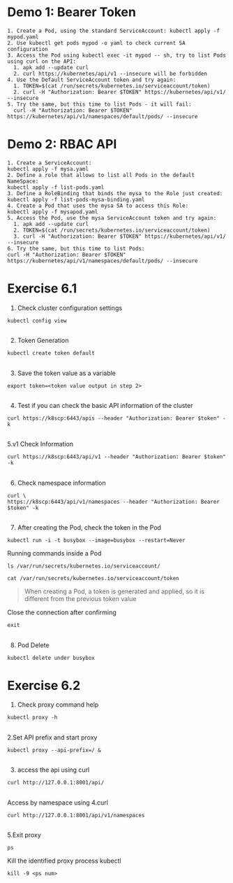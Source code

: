 # Demo 1: Bearer Token
```
1. Create a Pod, using the standard ServiceAccount: kubectl apply -f
mypod.yaml
2. Use kubectl get pods mypod -o yaml to check current SA configuration
3. Access the Pod using kubectl exec -it mypod -- sh, try to list Pods using curl on the API:
  1. apk add --update curl
  2. curl https://kubernetes/api/v1 --insecure will be forbidden
4. Use the Default ServiceAccount token and try again:
  1. TOKEN=$(cat /run/secrets/kubernetes.io/serviceaccount/token)
  2. curl -H "Authorization: Bearer $TOKEN" https://kubernetes/api/v1/ --insecure
5. Try the same, but this time to list Pods - it will fail:
  curl -H "Authorization: Bearer $TOKEN" https://kubernetes/api/v1/namespaces/default/pods/ --insecure
```

# Demo 2: RBAC API 
```
1. Create a ServiceAccount: 
kubectl apply -f mysa.yaml
2. Define a role that allows to list all Pods in the default NameSpace: 
kubectl apply -f list-pods.yaml
3. Define a RoleBinding that binds the mysa to the Role just created: 
kubectl apply -f list-pods-mysa-binding.yaml
4. Create a Pod that uses the mysa SA to access this Role: 
kubectl apply -f mysapod.yaml
5. Access the Pod, use the mysa ServiceAccount token and try again:
  1. apk add --update curl
  2. TOKEN=$(cat /run/secrets/kubernetes.io/serviceaccount/token)
  3. curl -H "Authorization: Bearer $TOKEN" https://kubernetes/api/v1/ --insecure
6. Try the same, but this time to list Pods:
curl -H "Authorization: Bearer $TOKEN" https://kubernetes/api/v1/namespaces/default/pods/ --insecure
```

# Exercise 6.1


1. Check cluster configuration settings
```
kubectl config view
```

##

2. Token Generation
```
kubectl create token default
```

##


3. Save the token value as a variable
```
export token=<token value output in step 2>
```

##

4. Test if you can check the basic API information of the cluster
```
curl https://k8scp:6443/apis --header "Authorization: Bearer $token" -k
```

##

5.v1 Check Information
```
curl https://k8scp:6443/api/v1 --header "Authorization: Bearer $token" -k
```

##

6. Check namespace information
```
curl \
https://k8scp:6443/api/v1/namespaces --header "Authorization: Bearer $token" -k
```

##

7. After creating the Pod, check the token in the Pod
```
kubectl run -i -t busybox --image=busybox --restart=Never
```
Running commands inside a Pod
```
ls /var/run/secrets/kubernetes.io/serviceaccount/
```
```
cat /var/run/secrets/kubernetes.io/serviceaccount/token
```

> When creating a Pod, a token is generated and applied, so it is different from the previous token value


Close the connection after confirming

```
exit
```

##

8. Pod Delete
```
kubectl delete under busybox
```


# Exercise 6.2


1. Check proxy command help
```
kubectl proxy -h
```

##

2.Set API prefix and start proxy
```
kubectl proxy --api-prefix=/ &
```

##

3. access the api using curl
```
curl http://127.0.0.1:8001/api/
```

##

Access by namespace using 4.curl
```
curl http://127.0.0.1:8001/api/v1/namespaces
```

##

5.Exit proxy
```
ps
```
Kill the identified proxy process kubectl
```
kill -9 <ps num>
```


